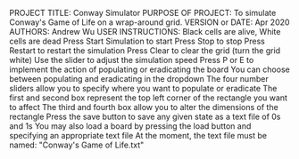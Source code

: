 PROJECT TITLE: Conway Simulator
PURPOSE OF PROJECT: To simulate Conway's Game of Life on a wrap-around grid.
VERSION or DATE: Apr 2020
AUTHORS: Andrew Wu
USER INSTRUCTIONS:
Black cells are alive, White cells are dead
Press Start Simulation to start
Press Stop to stop
Press Restart to restart the simulation
Press Clear to clear the grid (turn the grid white)
Use the slider to adjust the simulation speed
Press P or E to implement the action of populating or eradicating the board
You can choose between populating and eradicating in the dropdown
The four number sliders allow you to specify where you want to populate or eradicate
The first and second box represent the top left corner of the rectangle you want to affect
The third and fourth box allow you to alter the dimensions of the rectangle
Press the save button to save any given state as a text file of 0s and 1s
You may also load a board by pressing the load button and specifying an appropriate text file
At the moment, the text file must be named: "Conway's Game of Life.txt"